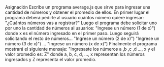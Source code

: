 Asignación
Escribe un programa average.js que sirve para ingresar una cantidad de números y obtener el promedio de ellos.
En primer lugar el programa deberá pedirle al usuario cuántos número quiere ingresar: "¿Cuántos números vas a registrar?"
Luego el programa debe solicitar uno por uno la cantidad de números al usuarios:
"Ingrese un número (1 de x)")
donde x es el número ingresado en el primer paso.
Luego seguirá solicitando el resto de números...
"Ingrese un número (2 de x)")
"Ingrese un número (3 de x)")
...
"Ingrese un número (x de x)")
Finalmente el programa mostrará el siguiente mensaje:
"Ingresaste los números a ,b ,c ,d ..., x y el valor promedio es: Z"
donde a, b, c, d, ..., x representan los números ingresados y Z representa el valor promedio.
